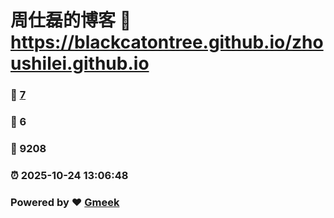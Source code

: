 # 周仕磊的博客 :link: https://blackcatontree.github.io/zhoushilei.github.io 
### :page_facing_up: [7](https://blackcatontree.github.io/zhoushilei.github.io/tag.html) 
### :speech_balloon: 6 
### :hibiscus: 9208 
### :alarm_clock: 2025-10-24 13:06:48 
### Powered by :heart: [Gmeek](https://github.com/Meekdai/Gmeek)
